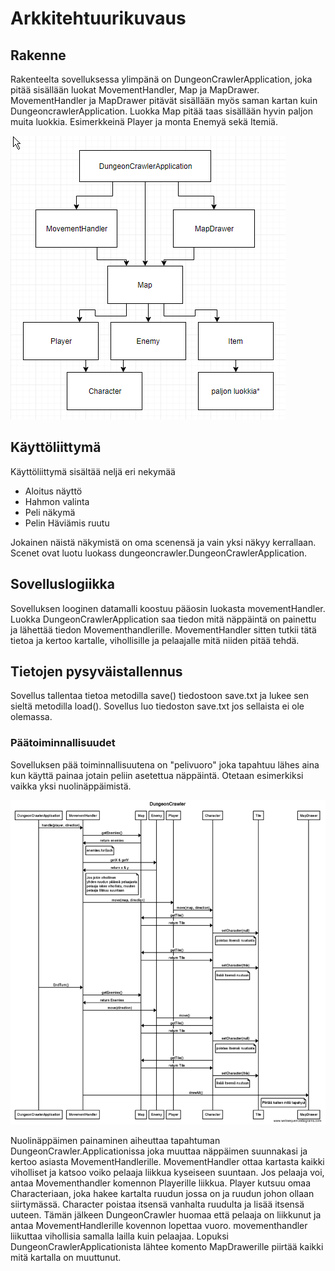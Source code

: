 # Arkkitehtuurikuvaus

## Rakenne
Rakenteelta sovelluksessa ylimpänä on DungeonCrawlerApplication, joka pitää sisällään luokat MovementHandler, Map
ja MapDrawer. MovementHandler ja MapDrawer pitävät sisällään myös saman kartan kuin DungeoncrawlerApplication.
Luokka Map pitää taas sisällään hyvin paljon muita luokkia. Esimerkkeinä Player ja monta Enemyä sekä Itemiä.

<img src="https://github.com/Antgoblin/ot-harjoitustyo/blob/master/dokumentointi/kuvat/Untitled%20Diagram.drawio%20-%20draw.io.png">

## Käyttöliittymä

Käyttöliittymä sisältää neljä eri nekymää
- Aloitus näyttö
- Hahmon valinta
- Peli näkymä
- Pelin Häviämis ruutu

Jokainen näistä näkymistä on oma scenensä ja vain yksi näkyy kerrallaan.
Scenet ovat luotu luokass dungeoncrawler.DungeonCrawlerApplication.

## Sovelluslogiikka

Sovelluksen looginen datamalli koostuu pääosin luokasta movementHandler.
Luokka DungeonCrawlerApplication saa tiedon mitä näppäintä on painettu ja lähettää tiedon Movementhandlerille.
MovementHandler sitten tutkii tätä tietoa ja kertoo kartalle, vihollisille ja pelaajalle mitä niiden pitää tehdä.

## Tietojen pysyväistallennus
Sovellus tallentaa tietoa metodilla save() tiedostoon save.txt ja lukee sen sieltä metodilla load().
Sovellus luo tiedoston save.txt jos sellaista ei ole olemassa.

### Päätoiminnallisuudet

Sovelluksen pää toiminnallisuutena on "pelivuoro" joka tapahtuu lähes aina kun käyttä painaa jotain peliin
asetettua näppäintä. Otetaan esimerkiksi vaikka yksi nuolinäppäimistä.

<img src="https://github.com/Antgoblin/ot-harjoitustyo/blob/master/dokumentointi/kuvat/Turn.png">

Nuolinäppäimen painaminen aiheuttaa tapahtuman DungeonCrawler.Applicationissa joka muuttaa näppäimen suunnakasi
ja kertoo asiasta MovementHandlerille. MovementHandler ottaa kartasta kaikki viholliset ja katsoo voiko pelaaja
liikkua kyseiseen suuntaan. Jos pelaaja voi, antaa Movementhandler komennon Playerille liikkua. Player kutsuu omaa
Characteriaan, joka hakee kartalta ruudun jossa on ja ruudun johon ollaan siirtymässä. Character poistaa itsensä vanhalta 
ruudulta ja lisää itsensä uuteen. Tämän jälkeen DungeonCrawler huomaa että pelaaja on liikkunut ja antaa MovementHandlerille
kovennon lopettaa vuoro. movementhandler liikuttaa vihollisia samalla lailla kuin pelaajaa.
Lopuksi DungeonCrawlerApplicationista lähtee komento MapDrawerille piirtää kaikki mitä kartalla on muuttunut.
